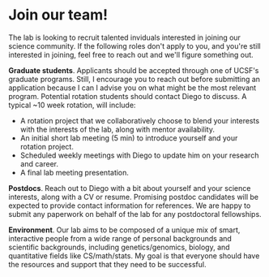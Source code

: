 # Join our team!
 
The lab is looking to recruit talented inviduals interested in joining our science community. If the following roles don't apply to you, and you're still interested in joining, feel free to reach out and we'll figure something out.

**Graduate students**. Applicants should be accepted through one of UCSF's graduate programs. Still, I encourage you to reach out before submitting an application because I can I advise you on what might be the most relevant program. Potential rotation students should contact Diego to discuss. A typical ~10 week rotation, will include:
- A rotation project that we collaboratively choose to blend your interests with the interests of the lab, along with mentor availability.
- An initial short lab meeting (5 min) to introduce yourself and your rotation project.
- Scheduled weekly meetings with Diego to update him on your research and career.
- A final lab meeting presentation.

<!-- **Research Scientists**. Reach out to Diego with a bit about yourself and your science interests, along with a CV or resume. Promising research scientist candidates will be expected to provide contact information for references. It takes time to get oriented, learn, and produce high-quality data in the lab (wet lab or dry lab!). For this reason, I expect at least a 2-year commitment. If this doesn't work for you, still contact me and maybe we can figure something out. In the lab, you can expect to receive mentorship tailored to your career goals and work closely with graduate students or postdocs in the lab. Typically the duties of the position will include a combination of project-based work and general lab maintenance (depending on need). -->

**Postdocs**. Reach out to Diego with a bit about yourself and your science interests, along with a CV or resume. Promising postdoc candidates will be expected to provide contact information for references. We are happy to submit any paperwork on behalf of the lab for any postdoctoral fellowships.

**Environment**. Our lab aims to be composed of a unique mix of smart, interactive people from a wide range of personal backgrounds and scientific backgrounds, including genetics/genomics, biology, and quantitative fields like CS/math/stats. My goal is that everyone should have the resources and support that they need to be successful.